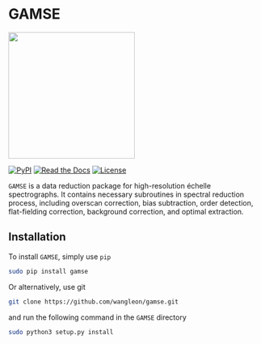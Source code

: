 
GAMSE
=====
<img src="https://github.com/wangleon/gamse/blob/master/docs/images/gamse.svg" width=250>

[![PyPI](https://img.shields.io/pypi/v/gamse.svg)](https://pypi.org/project/gamse/)
[![Read the Docs](https://img.shields.io/readthedocs/gamse.svg)](https://gamse.readthedocs.io/)
[![License](https://img.shields.io/badge/License-Apache%202.0-blue.svg)](https://opensource.org/licenses/Apache-2.0)

`GAMSE` is a data reduction package for high-resolution échelle spectrographs.
It contains necessary subroutines in spectral reduction process, including
overscan correction, bias subtraction, order detection, flat-fielding
correction, background correction, and optimal extraction.

Installation
------------
To install `GAMSE`, simply use `pip`

```bash
sudo pip install gamse
```

Or alternatively, use git

```bash
git clone https://github.com/wangleon/gamse.git
```

and run the following command in the `GAMSE` directory

```bash
sudo python3 setup.py install
```
